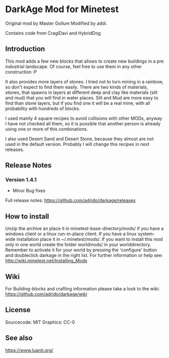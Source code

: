 # DarkAge Mod for Minetest

Original mod by Master Gollum
Modified by addi.

Contains code from CragiDavi and HybridDog

## Introduction

  This mod adds a few new blocks that allows to create new buildings in a
  pre industrial landscape. Of course, feel free to use them in any other
  construction :P

  It also provides more layers of stones. I tried not to turn mining in
  a rainbow, so don't expect to find them easily. There are two kinds of
  materials, stones, that spawns in layers at different deep and clay
  like materials (silt and mud) that you will find in water places.
  Silt and Mud are more easy to find than stone layers, but if you find
  one it will be a real mine, with all probability with hundreds of blocks.

  I used mainly 4 square recipes to avoid collisions with other MODs,
  anyway I have not checked all them, so it is possible that another
  person is already using one or more of this combinations.

  I also used Desert Sand and Desert Stone, because they almost are not
  used in the default version. Probably I will change this recipes in
  next releases.

## Release Notes

### Version 1.4.1

* Minor Bug fixes

Full release notes: <https://github.com/adrido/darkage/releases>

## How to install

  Unzip the archive an place it in minetest-base-directory/mods/
  if you have a windows client or a linux run-in-place client. If you
  have a linux system-wide installation place it in
  ~/.minetest/mods/.
  If you want to install this mod only in one world create the folder
  worldmods/ in your worlddirectory. Remember to activate it for your world by pressing the 'configure' button and doubleclick darkage in the right list.
  For further information or help see:
  <http://wiki.minetest.net/Installing_Mods>

## Wiki

For Building-blocks and crafting information please take a look to the wiki:
<https://github.com/adrido/darkage/wiki>

## License

Sourcecode: MIT
Graphics: CC-0

## See also

<https://www.luanti.org/>
